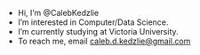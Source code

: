 - Hi, I’m @CalebKedzlie
- I’m interested in Computer/Data Science.
- I’m currently studying at Victoria University.
- To reach me, email caleb.d.kedzlie@gmail.com

<!---
CalebKedzlie0/CalebKedzlie0 is a ✨ special ✨ repository because its `README.md` (this file) appears on your GitHub profile.
You can click the Preview link to take a look at your changes.
--->
